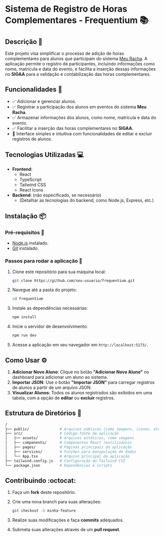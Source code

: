 # **Sistema de Registro de Horas Complementares - Frequentium** :books:

## Descrição :page_facing_up:

Este projeto visa simplificar o processo de adição de horas complementares para alunos que participam do sistema [Meu Racha](https://meu-racha.vercel.app/). A aplicação permite o registro de participantes, incluindo informações como nome, matrícula e data do evento, e facilita a inserção dessas informações no **SIGAA** para a validação e contabilização das horas complementares.

## Funcionalidades :star2:

- ✅ Adicionar e gerenciar alunos.
- ✅ Registrar a participação dos alunos em eventos do sistema **Meu Racha**.
- ✅ Armazenar informações dos alunos, como nome, matrícula e data do evento.
- ✅ Facilitar a inserção das horas complementares no **SIGAA**.
- 🌟 Interface simples e intuitiva com funcionalidades de editar e excluir registros de alunos.

## Tecnologias Utilizadas :computer:

- **Frontend**: 
  - React
  - TypeScript
  - Tailwind CSS
  - React Icons
- **Backend**: (não especificado, se necessário)
  - (Detalhar as tecnologias do backend, como Node.js, Express, etc.)
  
## Instalação :package:

### Pré-requisitos :wrench:

- [Node.js](https://nodejs.org/) instalado.
- [Git](https://git-scm.com/) instalado.

### Passos para rodar a aplicação :rocket:

1. Clone este repositório para sua máquina local:

   ```bash
   git clone https://github.com/seu-usuario/frequentium.git
   ```

2. Navegue até a pasta do projeto:

   ```bash
   cd frequentium
   ```

3. Instale as dependências necessárias:

   ```bash
   npm install
   ```

4. Inicie o servidor de desenvolvimento:

   ```bash
   npm run dev
   ```

5. Acesse a aplicação em seu navegador em `http://localhost:5173/`.

## Como Usar :gear:

1. **Adicionar Novo Aluno**: Clique no botão **"Adicionar Novo Aluno"** no dashboard para adicionar um aluno ao sistema.
2. **Importar JSON**: Use o botão **"Importar JSON"** para carregar registros de alunos a partir de um arquivo JSON.
3. **Visualizar Alunos**: Todos os alunos registrados são exibidos em uma tabela, com a opção de **editar** ou **excluir** registros.

## Estrutura de Diretórios :file_folder:

```bash
/
├── public/              # Arquivos públicos (como imagens, ícones, etc.)
├── src/                 # Código-fonte da aplicação
│   ├── assets/          # Arquivos estáticos, como imagens
│   ├── components/      # Componentes React reutilizáveis
│   ├── pages/           # Páginas principais da aplicação
│   ├── services/        # Funções para manipulação de dados
│   └── App.tsx          # Arquivo principal da aplicação
├── tailwind.config.js   # Configuração do Tailwind CSS
└── package.json         # Dependências e scripts
```

## Contribuindo :octocat:

1. Faça um **fork** deste repositório.
2. Crie uma nova branch para suas alterações:

   ```bash
   git checkout -b minha-feature
   ```

3. Realize suas modificações e faça **commits** adequados.

4. Submeta suas alterações através de um **pull request**.